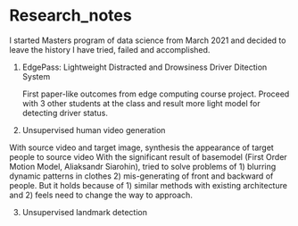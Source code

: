# Research_notes

I started Masters program of data science from March 2021 and decided to leave the history I have tried, failed and accomplished.

1. EdgePass: Lightweight Distracted and Drowsiness Driver Ditection System

   First paper-like outcomes from edge computing course project.
   Proceed with 3 other students at the class and result more light model for detecting driver status.
   
   
2. Unsupervised human video generation

  With source video and target image, synthesis the appearance of target people to source video
  With the significant result of basemodel (First Order Motion Model, Aliaksandr Siarohin), 
  tried to solve problems of 1) blurring dynamic patterns in clothes 2) mis-generating of front and backward of people.
  But it holds because of 1) similar methods with existing architecture and 2) feels need to change the way to approach.
  
  
3. Unsupervised landmark detection

  
  

